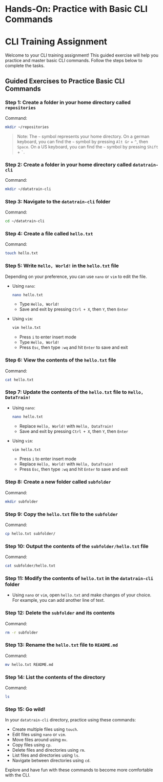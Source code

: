 # Hands-On: Practice with Basic CLI Commands

# CLI Training Assignment

Welcome to your CLI training assignment! This guided exercise will help you practice and master basic CLI commands. Follow the steps below to complete the tasks.

## Guided Exercises to Practice Basic CLI Commands

### Step 1: Create a folder in your home directory called `repositories`
Command:
  ```bash
  mkdir ~/repositories
  ```

> Note: The `~` symbol represents your home directory. On a german keyboard, you can find the `~` symbol by pressing `Alt Gr` + `^`, then `Space`. On a US keyboard, you can find the `~` symbol by pressing `Shift` + `` ` ``.

### Step 2: Create a folder in your home directory called `datatrain-cli`
Command:
  ```bash
  mkdir ~/datatrain-cli
  ```

### Step 3: Navigate to the `datatrain-cli` folder
Command:
  ```bash
  cd ~/datatrain-cli
  ```

### Step 4: Create a file called `hello.txt`
Command:
  ```bash
  touch hello.txt
  ```

### Step 5: Write `Hello, World!` in the `hello.txt` file

Depending on your preference, you can use `nano` or `vim` to edit the file.

- Using `nano`:
  ```bash
  nano hello.txt
  ```
  - Type `Hello, World!`
  - Save and exit by pressing `Ctrl + X`, then `Y`, then `Enter`

- Using `vim`:
  ```bash
  vim hello.txt
  ```
  - Press `i` to enter insert mode
  - Type `Hello, World!`
  - Press `Esc`, then type `:wq` and hit `Enter` to save and exit

### Step 6: View the contents of the `hello.txt` file
Command:
  ```bash
  cat hello.txt
  ```

### Step 7: Update the contents of the `hello.txt` file to `Hello, DataTrain!`
- Using `nano`:
  ```bash
  nano hello.txt
  ```
  - Replace `Hello, World!` with `Hello, DataTrain!`
  - Save and exit by pressing `Ctrl + X`, then `Y`, then `Enter`

- Using `vim`:
  ```bash
  vim hello.txt
  ```
  - Press `i` to enter insert mode
  - Replace `Hello, World!` with `Hello, DataTrain!`
  - Press `Esc`, then type `:wq` and hit `Enter` to save and exit

### Step 8: Create a new folder called `subfolder`
Command:
  ```bash
  mkdir subfolder
  ```

### Step 9: Copy the `hello.txt` file to the `subfolder`
Command:
  ```bash
  cp hello.txt subfolder/
  ```

### Step 10: Output the contents of the `subfolder/hello.txt` file
Command:
  ```bash
  cat subfolder/hello.txt
  ```

### Step 11: Modify the contents of `hello.txt` in the `datatrain-cli` folder
- Using `nano` or `vim`, open `hello.txt` and make changes of your choice. For example, you can add another line of text.

### Step 12: Delete the `subfolder` and its contents
Command:
  ```bash
  rm -r subfolder
  ```

### Step 13: Rename the `hello.txt` file to `README.md`
Command:
  ```bash
  mv hello.txt README.md
  ```

### Step 14: List the contents of the directory
Command:
  ```bash
  ls
  ```

### Step 15: Go wild!
In your `datatrain-cli` directory, practice using these commands:
- Create multiple files using `touch`.
- Edit files using `nano` or `vim`.
- Move files around using `mv`.
- Copy files using `cp`.
- Delete files and directories using `rm`.
- List files and directories using `ls`.
- Navigate between directories using `cd`.

Explore and have fun with these commands to become more comfortable with the CLI.